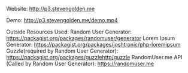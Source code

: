 Website: http://p3.stevengolden.me

Demo:  http://p3.stevengolden.me/demo.mp4

Outside Resources Used:
Random User Generator: https://packagist.org/packages/randomuser/generator
Lorem Ipsum Generator: https://packagist.org/packages/joshtronic/php-loremipsum
Guzzle(required by Random User Generator): https://packagist.org/packages/guzzlehttp/guzzle
RandomUser.me API (Called by Random User Generator): https://randomuser.me

